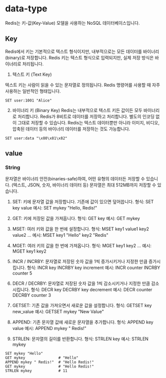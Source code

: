 # data-type

Redis는 키-값(Key-Value) 모델을 사용하는 NoSQL 데이터베이스입니다.

## Key

Redis에서 키는 기본적으로 텍스트 형식이지만, 내부적으로는 모든 데이터를 바이너리(binary)로 저장합니다. Redis 키는 텍스트 형식으로 입력되지만, 실제 저장 방식은 바이너리로 처리됩니다.

1. 텍스트 키 (Text Key)

텍스트 키는 사람이 읽을 수 있는 문자열로 정의됩니다. Redis 명령어를 사용할 때 자주 사용하는 일반적인 형태입니다.

```
SET user:1001 "Alice"
```

2. 바이너리 키 (Binary Key)
Redis는 내부적으로 텍스트 키든 값이든 모두 바이너리로 처리합니다. Redis가 8비트로 데이터를 저장하고 처리합니다. 별도의 인코딩 없이 그대로 저장할 수 있습니다. Redis는 텍스트 데이터뿐만 아니라 이미지, 비디오, 압축된 데이터 등의 바이너리 데이터를 저장하는 것도 가능합니다.

```
SET user:data "\x80\x81\x82"
```

## value

### String

문자열은 바이너리 안전(binaries-safe)하여, 어떤 유형의 데이터든 저장할 수 있습니다. (텍스트, JSON, 숫자, 바이너리 데이터 등) 문자열은 최대 512MB까지 저장할 수 있습니다.

1. SET:
키에 문자열 값을 저장합니다.
기존에 값이 있으면 덮어씁니다.
형식: SET key value
예시: SET mykey "Hello, Redis!"

2. GET:
키에 저장된 값을 가져옵니다.
형식: GET key
예시: GET mykey

3. MSET:
여러 키와 값을 한 번에 설정합니다.
형식: MSET key1 value1 key2 value2 ...
예시: MSET key1 "Hello" key2 "Redis"

4. MGET:
여러 키의 값을 한 번에 가져옵니다.
형식: MGET key1 key2 ...
예시: MGET key1 key2

5. INCR / INCRBY:
문자열로 저장된 숫자 값을 1씩 증가시키거나 지정한 만큼 증가시킵니다.
형식:
INCR key
INCRBY key increment
예시:
INCR counter
INCRBY counter 5

6. DECR / DECRBY:
문자열로 저장된 숫자 값을 1씩 감소시키거나 지정한 만큼 감소시킵니다.
형식:
DECR key
DECRBY key decrement
예시:
DECR counter
DECRBY counter 3

7. GETSET:
기존 값을 가져오면서 새로운 값을 설정합니다.
형식: GETSET key new_value
예시: GETSET mykey "New Value"

8. APPEND:
기존 문자열 값에 새로운 문자열을 추가합니다.
형식: APPEND key value
예시: APPEND mykey " Redis!"

9. STRLEN:
문자열의 길이를 반환합니다.
형식: STRLEN key
예시: STRLEN mykey

```
SET mykey "Hello"
GET mykey               # "Hello"
APPEND mykey " Redis!"  # "Hello Redis!"
GET mykey               # "Hello Redis!"
STRLEN mykey            # 11
```